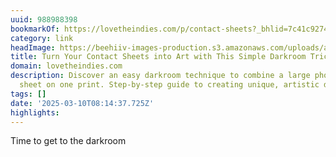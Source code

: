 ```yaml
---
uuid: 988988398
bookmarkOf: https://lovetheindies.com/p/contact-sheets?_bhlid=7c41c9274797d6cc0e6d12bb185ec6fb81a617e5&last_resource_guid=Post%3Ad857cf0a-cae0-4575-9245-ac772100175f&utm_campaign=turn-your-contact-sheets-into-art-the-darkroom-trick-you-ll-love&utm_medium=newsletter&utm_source=lovetheindies.com&__readwiseLocation=
category: link
headImage: https://beehiiv-images-production.s3.amazonaws.com/uploads/asset/file/f2b3c7d5-54bd-4c83-89d1-c0f4ec4ac7bc/darkroom-contact-sheet-print-big-image-21.jpg?t=1738664975
title: Turn Your Contact Sheets into Art with This Simple Darkroom Trick
domain: lovetheindies.com
description: Discover an easy darkroom technique to combine a large photo and a contact
  sheet on one print. Step-by-step guide to creating unique, artistic darkroom prints.
tags: []
date: '2025-03-10T08:14:37.725Z'
highlights:
---
```


Time to get to the darkroom


